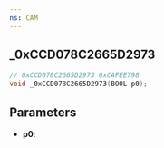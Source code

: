 ```yaml
---
ns: CAM
---
```

## _0xCCD078C2665D2973

```c
// 0xCCD078C2665D2973 0xCAFEE798
void _0xCCD078C2665D2973(BOOL p0);
```


## Parameters
* **p0**: 

